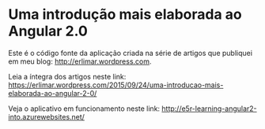Uma introdução mais elaborada ao Angular 2.0
============================================

Este é o código fonte da aplicação criada na série de artigos que publiquei em meu blog: http://erlimar.wordpress.com.

Leia a íntegra dos artigos neste link: https://erlimar.wordpress.com/2015/09/24/uma-introducao-mais-elaborada-ao-angular-2-0/

Veja o aplicativo em funcionamento neste link: http://e5r-learning-angular2-into.azurewebsites.net/
